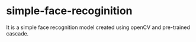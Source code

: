 # simple-face-recoginition
It is a simple face recognition model created using openCV and pre-trained cascade. 
